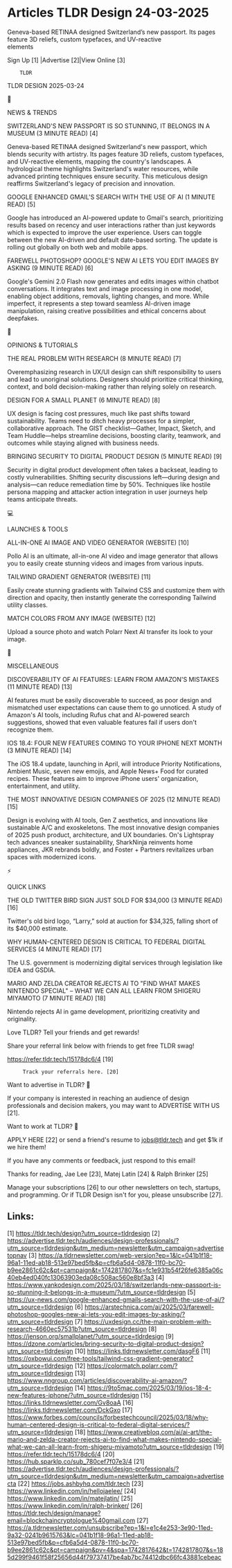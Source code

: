 # Articles TLDR Design 24-03-2025

Geneva-based RETINAA designed Switzerland’s new passport. Its pages
feature 3D reliefs, custom typefaces, and UV-reactive
elements ‌ ‌ ‌ ‌ ‌ ‌ ‌ ‌ ‌ ‌ ‌ ‌ ‌ ‌ ‌ ‌ ‌ ‌ ‌ ‌ ‌ ‌ ‌ ‌ ‌ ‌  ‌ ‌ ‌ ‌ ‌ ‌ ‌ ‌ ‌ ‌ ‌ ‌ ‌ ‌ ‌ ‌ ‌ ‌ ‌ ‌ ‌ ‌ ‌ ‌ ‌ ‌ 


 Sign Up [1] |Advertise [2]|View Online [3] 

		TLDR 

TLDR DESIGN 2025-03-24

📱 

NEWS & TRENDS

 SWITZERLAND'S NEW PASSPORT IS SO STUNNING, IT BELONGS IN A MUSEUM (3
MINUTE READ) [4] 

 Geneva-based RETINAA designed Switzerland's new passport, which
blends security with artistry. Its pages feature 3D reliefs, custom
typefaces, and UV-reactive elements, mapping the country's landscapes.
A hydrological theme highlights Switzerland's water resources, while
advanced printing techniques ensure security. This meticulous design
reaffirms Switzerland's legacy of precision and innovation. 

 GOOGLE ENHANCED GMAIL'S SEARCH WITH THE USE OF AI (1 MINUTE READ) [5]


 Google has introduced an AI-powered update to Gmail's search,
prioritizing results based on recency and user interactions rather
than just keywords which is expected to improve the user experience.
Users can toggle between the new AI-driven and default date-based
sorting. The update is rolling out globally on both web and mobile
apps. 

 FAREWELL PHOTOSHOP? GOOGLE'S NEW AI LETS YOU EDIT IMAGES BY ASKING (9
MINUTE READ) [6] 

 Google's Gemini 2.0 Flash now generates and edits images within
chatbot conversations. It integrates text and image processing in one
model, enabling object additions, removals, lighting changes, and
more. While imperfect, it represents a step toward seamless AI-driven
image manipulation, raising creative possibilities and ethical
concerns about deepfakes. 

🚀 

OPINIONS & TUTORIALS

 THE REAL PROBLEM WITH RESEARCH (8 MINUTE READ) [7] 

 Overemphasizing research in UX/UI design can shift responsibility to
users and lead to unoriginal solutions. Designers should prioritize
critical thinking, context, and bold decision-making rather than
relying solely on research. 

 DESIGN FOR A SMALL PLANET (6 MINUTE READ) [8] 

 UX design is facing cost pressures, much like past shifts toward
sustainability. Teams need to ditch heavy processes for a simpler,
collaborative approach. The GIST checklist—Gather, Impact, Sketch,
and Team Huddle—helps streamline decisions, boosting clarity,
teamwork, and outcomes while staying aligned with business needs. 

 BRINGING SECURITY TO DIGITAL PRODUCT DESIGN (5 MINUTE READ) [9] 

 Security in digital product development often takes a backseat,
leading to costly vulnerabilities. Shifting security discussions
left—during design and analysis—can reduce remediation time by
50%. Techniques like hostile persona mapping and attacker action
integration in user journeys help teams anticipate threats. 

💻 

LAUNCHES & TOOLS

 ALL-IN-ONE AI IMAGE AND VIDEO GENERATOR (WEBSITE) [10] 

 Pollo AI is an ultimate, all-in-one AI video and image generator that
allows you to easily create stunning videos and images from various
inputs. 

 TAILWIND GRADIENT GENERATOR (WEBSITE) [11] 

 Easily create stunning gradients with Tailwind CSS and customize them
with direction and opacity, then instantly generate the corresponding
Tailwind utility classes. 

 MATCH COLORS FROM ANY IMAGE (WEBSITE) [12] 

 Upload a source photo and watch Polarr Next AI transfer its look to
your image. 

🎁 

MISCELLANEOUS

 DISCOVERABILITY OF AI FEATURES: LEARN FROM AMAZON'S MISTAKES (11
MINUTE READ) [13] 

 AI features must be easily discoverable to succeed, as poor design
and mismatched user expectations can cause them to go unnoticed. A
study of Amazon's AI tools, including Rufus chat and AI-powered search
suggestions, showed that even valuable features fail if users don't
recognize them. 

 IOS 18.4: FOUR NEW FEATURES COMING TO YOUR IPHONE NEXT MONTH (3
MINUTE READ) [14] 

 The iOS 18.4 update, launching in April, will introduce Priority
Notifications, Ambient Music, seven new emojis, and Apple News+ Food
for curated recipes. These features aim to improve iPhone users'
organization, entertainment, and utility. 

 THE MOST INNOVATIVE DESIGN COMPANIES OF 2025 (12 MINUTE READ) [15] 

 Design is evolving with AI tools, Gen Z aesthetics, and innovations
like sustainable A/C and exoskeletons. The most innovative design
companies of 2025 push product, architecture, and UX boundaries. On's
Lightspray tech advances sneaker sustainability, SharkNinja reinvents
home appliances, JKR rebrands boldly, and Foster + Partners
revitalizes urban spaces with modernized icons. 

⚡ 

QUICK LINKS

 THE OLD TWITTER BIRD SIGN JUST SOLD FOR $34,000 (3 MINUTE READ) [16] 

 Twitter's old bird logo, “Larry,” sold at auction for $34,325,
falling short of its $40,000 estimate. 

 WHY HUMAN-CENTERED DESIGN IS CRITICAL TO FEDERAL DIGITAL SERVICES (4
MINUTE READ) [17] 

 The U.S. government is modernizing digital services through
legislation like IDEA and GSDIA. 

 MARIO AND ZELDA CREATOR REJECTS AI TO "FIND WHAT MAKES NINTENDO
SPECIAL" – WHAT WE CAN ALL LEARN FROM SHIGERU MIYAMOTO (7 MINUTE
READ) [18] 

 Nintendo rejects AI in game development, prioritizing creativity and
originality. 

Love TLDR? Tell your friends and get rewards!

 Share your referral link below with friends to get free TLDR swag! 

 https://refer.tldr.tech/15178dc6/4 [19] 

		 Track your referrals here. [20] 

Want to advertise in TLDR? 📰

 If your company is interested in reaching an audience of design
professionals and decision makers, you may want to ADVERTISE WITH US
[21]. 

Want to work at TLDR? 💼

 APPLY HERE [22] or send a friend's resume to jobs@tldr.tech and get
$1k if we hire them! 

 If you have any comments or feedback, just respond to this email! 

Thanks for reading, 
Jae Lee [23], Matej Latin [24] & Ralph Brinker [25] 

 Manage your subscriptions [26] to our other newsletters on tech,
startups, and programming. Or if TLDR Design isn't for you, please
unsubscribe [27]. 

 

Links:
------
[1] https://tldr.tech/design?utm_source=tldrdesign
[2] https://advertise.tldr.tech/audiences/design-professionals/?utm_source=tldrdesign&utm_medium=newsletter&utm_campaign=advertisetopnav
[3] https://a.tldrnewsletter.com/web-version?ep=1&lc=041b1f18-96a1-11ed-ab18-513e97bed5fb&p=cfb6a5d4-0878-11f0-bc70-b9ee2861c62c&pt=campaign&t=1742817807&s=fc1e931b54f26fe6385a06c40eb4ed040fc13063903eda08c508ac560e8bf3a3
[4] https://www.yankodesign.com/2025/03/18/switzerlands-new-passport-is-so-stunning-it-belongs-in-a-museum/?utm_source=tldrdesign
[5] https://ux-news.com/google-enhanced-gmails-search-with-the-use-of-ai/?utm_source=tldrdesign
[6] https://arstechnica.com/ai/2025/03/farewell-photoshop-googles-new-ai-lets-you-edit-images-by-asking/?utm_source=tldrdesign
[7] https://uxdesign.cc/the-main-problem-with-research-4660ec57531b?utm_source=tldrdesign
[8] https://jenson.org/smallplanet/?utm_source=tldrdesign
[9] https://dzone.com/articles/bring-security-to-digital-product-design?utm_source=tldrdesign
[10] https://links.tldrnewsletter.com/dasgF6
[11] https://oxbowui.com/free-tools/tailwind-css-gradient-generator?utm_source=tldrdesign
[12] https://colormatch.polarr.com/?utm_source=tldrdesign
[13] https://www.nngroup.com/articles/discoverability-ai-amazon/?utm_source=tldrdesign
[14] https://9to5mac.com/2025/03/19/ios-18-4-new-features-iphone/?utm_source=tldrdesign
[15] https://links.tldrnewsletter.com/Gv8oaA
[16] https://links.tldrnewsletter.com/DckGxo
[17] https://www.forbes.com/councils/forbestechcouncil/2025/03/18/why-human-centered-design-is-critical-to-federal-digital-services/?utm_source=tldrdesign
[18] https://www.creativebloq.com/ai/ai-art/the-mario-and-zelda-creator-rejects-ai-to-find-what-makes-nintendo-special-what-we-can-all-learn-from-shigeru-miyamoto?utm_source=tldrdesign
[19] https://refer.tldr.tech/15178dc6/4
[20] https://hub.sparklp.co/sub_780cef7f07e3/4
[21] https://advertise.tldr.tech/audiences/design-professionals/?utm_source=tldrdesign&utm_medium=newsletter&utm_campaign=advertisecta
[22] https://jobs.ashbyhq.com/tldr.tech
[23] https://www.linkedin.com/in/hellojaelee/
[24] https://www.linkedin.com/in/matejlatin/
[25] https://www.linkedin.com/in/ralph-brinker/
[26] https://tldr.tech/design/manage?email=blockchaincryptologue%40gmail.com
[27] https://a.tldrnewsletter.com/unsubscribe?ep=1&l=e1c4e253-3e90-11ed-9a32-0241b9615763&lc=041b1f18-96a1-11ed-ab18-513e97bed5fb&p=cfb6a5d4-0878-11f0-bc70-b9ee2861c62c&pt=campaign&pv=4&spa=1742817642&t=1742817807&s=185d299f9461f58f25656d44f79737417be4ab7bc74412dbc66fc43881cebeac
